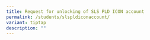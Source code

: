 ```yaml
---
title: Request for unlocking of SLS PLD ICON account
permalink: /students/slspldiconaccount/
variant: tiptap
description: ""
---
```

